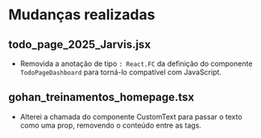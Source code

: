# Mudanças realizadas

## todo_page_2025_Jarvis.jsx
- Removida a anotação de tipo `: React.FC` da definição do componente `TodoPageDashboard` para torná-lo compatível com JavaScript.

## gohan_treinamentos_homepage.tsx
- Alterei a chamada do componente CustomText para passar o texto como uma prop, removendo o conteúdo entre as tags.
